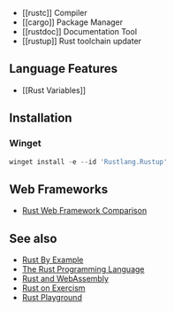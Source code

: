 - [[rustc]] Compiler
- [[cargo]] Package Manager
- [[rustdoc]] Documentation Tool
- [[rustup]] Rust toolchain updater

## Language Features
- [[Rust Variables]]

## Installation

### Winget

```powershell
winget install -e --id 'Rustlang.Rustup'
```

## Web Frameworks
- [Rust Web Framework Comparison](https://github.com/flosse/rust-web-framework-comparison)

## See also
- [Rust By Example](https://doc.rust-lang.org/rust-by-example/)
- [The Rust Programming Language](https://doc.rust-lang.org/book/)
- [Rust and WebAssembly](https://rustwasm.github.io/docs/book/introduction.html)
- [Rust on Exercism](https://exercism.org/tracks/rust/)
- [Rust Playground](https://play.rust-lang.org/)